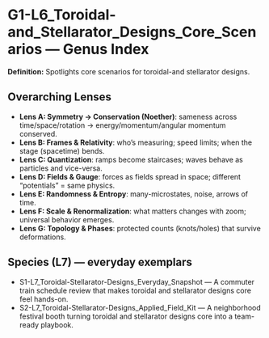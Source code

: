 # G1-L6_Toroidal-and_Stellarator_Designs_Core_Scenarios — Genus Index
**Definition:** Spotlights core scenarios for toroidal-and stellarator designs.

## Overarching Lenses

- **Lens A: Symmetry -> Conservation (Noether)**: sameness across time/space/rotation → energy/momentum/angular momentum conserved.
- **Lens B: Frames & Relativity**: who’s measuring; speed limits; when the stage (spacetime) bends.
- **Lens C: Quantization**: ramps become staircases; waves behave as particles and vice-versa.
- **Lens D: Fields & Gauge**: forces as fields spread in space; different “potentials” = same physics.
- **Lens E: Randomness & Entropy**: many-microstates, noise, arrows of time.
- **Lens F: Scale & Renormalization**: what matters changes with zoom; universal behavior emerges.
- **Lens G: Topology & Phases**: protected counts (knots/holes) that survive deformations.

## Species (L7) — everyday exemplars
- S1-L7_Toroidal-Stellarator-Designs_Everyday_Snapshot — A commuter train schedule review that makes toroidal and stellarator designs core feel hands-on.
- S2-L7_Toroidal-Stellarator-Designs_Applied_Field_Kit — A neighborhood festival booth turning toroidal and stellarator designs core into a team-ready playbook.
